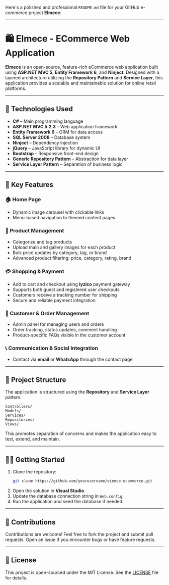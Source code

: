 Here's a polished and professional `README.md` file for your GitHub e-commerce project **EImece**:

---

# 🛍️ EImece - ECommerce Web Application

**EImece** is an open-source, feature-rich eCommerce web application built using **ASP.NET MVC 5**, **Entity Framework 6**, and **Ninject**. Designed with a layered architecture utilizing the **Repository Pattern** and **Service Layer**, this application provides a scalable and maintainable solution for online retail platforms.

---

## 🚀 Technologies Used

- **C#** – Main programming language  
- **ASP.NET MVC 5.2.3** – Web application framework  
- **Entity Framework 6** – ORM for data access  
- **SQL Server 2008** – Database system  
- **Ninject** – Dependency injection  
- **jQuery** – JavaScript library for dynamic UI  
- **Bootstrap** – Responsive front-end design  
- **Generic Repository Pattern** – Abstraction for data layer  
- **Service Layer Pattern** – Separation of business logic  

---

## 🎯 Key Features

### 🏠 Home Page
- Dynamic image carousel with clickable links
- Menu-based navigation to themed content pages

### 🛒 Product Management
- Categorize and tag products
- Upload main and gallery images for each product
- Bulk price updates by category, tag, or brand
- Advanced product filtering: price, category, rating, brand

### 💳 Shopping & Payment
- Add to cart and checkout using **iyzico** payment gateway
- Supports both guest and registered user checkouts
- Customers receive a tracking number for shipping
- Secure and reliable payment integration

### 👤 Customer & Order Management
- Admin panel for managing users and orders
- Order tracking, status updates, comment handling
- Product-specific FAQs visible in the customer account

### 📞 Communication & Social Integration
- Contact via **email** or **WhatsApp** through the contact page

---

## 📁 Project Structure
The application is structured using the **Repository** and **Service Layer** pattern:
```
Controllers/
Models/
Services/
Repositories/
Views/
```
This promotes separation of concerns and makes the application easy to test, extend, and maintain.

---

## 🧑‍💻 Getting Started

1. Clone the repository:
   ```bash
   git clone https://github.com/yourusername/eiemce-ecommerce.git
   ```
2. Open the solution in **Visual Studio**.
3. Update the database connection string in `Web.config`.
4. Run the application and seed the database if needed.

---

## 🤝 Contributions
Contributions are welcome! Feel free to fork the project and submit pull requests. Open an issue if you encounter bugs or have feature requests.

---

## 📜 License
This project is open-sourced under the MIT License. See the [LICENSE](LICENSE) file for details.
